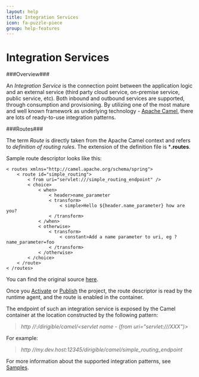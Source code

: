 ```yaml
---
layout: help
title: Integration Services
icon: fa-puzzle-piece
group: help-features
---
```


Integration Services
===

###Overview###

An _Integration Service_ is the connection point between the application logic and an external service (third party cloud service, 
on-premise service, public service, etc). Both inbound and outbound services are supported, through consumption and provisioning. By utilizing one of the most mature and well known framework as underlying technology - 
[Apache Camel](http://camel.apache.org/), there are lots of ready-to-use integration patterns.

###Routes###

The term *Route* is directly taken from the Apache Camel context and refers to *definition of routing rules*. The extension of the definition file is ***.routes**.

Sample route descriptor looks like this:

<pre><code>< routes xmlns="http://camel.apache.org/schema/spring">
    < route id="simple_routing">
        < from uri="servlet:///simple_routing_endpoint" />
        < choice>
            < when>
                < header>name_parameter</header>
                < transform>
                    < simple>Hello ${header.name_parameter} how are you?</simple>
                < /transform>
            < /when>
            < otherwise>
                < transform>
                    < constant>Add a name parameter to uri, eg ?name_parameter=foo</constant>
                < /transform>
            < /otherwise>
        < /choice>
    < /route>
< /routes>
</code></pre>

You can find the original source [here](http://camel.apache.org/content-based-router.html).

Once you [Activate](activation.wiki) or [Publish](publishing.wiki) the project, the route descriptor is read by the runtime agent, and the route is enabled in the container. 

The endpoint of such an integration service is exposed by the Camel container at the location constructed by the following pattern:

> *http //<host>:<port>/dirigible/camel/<servlet name - (from uri="servlet:///XXX")>*

For example:

> *http //my.dev.host:12345/dirigible/camel/simple_routing_endpoint*

For more information about the supported integration patterns, see [Samples](../samples).


